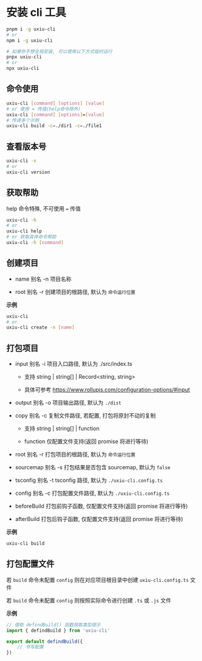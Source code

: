 # 安装 cli 工具

```bash
pnpm i -g uxiu-cli
# or
npm i -g uxiu-cli

# 如果你不想全局安装, 可以使用以下方式临时运行
pnpx uxiu-cli
# or
npx uxiu-cli
```

## 命令使用

```bash
uxiu-cli [command] [options] [value]
# or 使用 = 传值(help命令除外)
uxiu-cli [command] [options]=[value]
# 传递多个示例
uxiu-cli build -c=./dir1 -c=./file1
```

## 查看版本号

```bash
uxiu-cli -v
# or
uxiu-cli version
```

## 获取帮助

help 命令特殊, 不可使用 `=` 传值

```bash
uxiu-cli -h
# or
uxiu-cli help
# or 获取具体命令帮助
uxiu-cli -h [command]
```

## 创建项目

- name 别名 -n 项目名称

- root 别名 -r 创建项目的根路径, 默认为 `命令运行位置`

**示例**

```bash
uxiu-cli
# or
uxiu-cli create -n [name]
```

## 打包项目

- input 别名 -i 项目入口路径, 默认为 ./src/index.ts

  - 支持 string | string[] | Record<string, string>

  - 具体可参考 https://www.rollupjs.com/configuration-options/#input

- output 别名 -o 项目输出路径, 默认为 `./dist`

- copy 别名 -c 复制文件路径, 若配置, 打包将原封不动的复制

  - 支持 string | string[] | function

  - function 仅配置文件支持(返回 promise 将进行等待)

- root 别名 -r 打包项目的根路径, 默认为 `命令运行位置`

- sourcemap 别名 -s 打包结果是否包含 sourcemap, 默认为 `false`

- tsconfig 别名 -t tsconfig 路径, 默认为 `./uxiu-cli.config.ts`

- config 别名 -c 打包配置文件路径, 默认为 `./uxiu-cli.config.ts`

- beforeBuild 打包前钩子函数, 仅配置文件支持(返回 promise 将进行等待)

- afterBuild 打包后钩子函数, 仅配置文件支持(返回 promise 将进行等待)

**示例**

```bash
uxiu-cli build
```

## 打包配置文件

若 `build` 命令未配置 `config` 则在对应项目根目录中创建 `uxiu-cli.config.ts` 文件

若 `build` 命令未配置 `config` 则按照实际命令进行创建 `.ts` 或 `.js` 文件

**示例**

```ts
// 借助 defindBuild() 函数获取类型提示
import { defindBuild } from 'uxiu-cli'

export default defindBuild({
	// 书写配置
})
```
